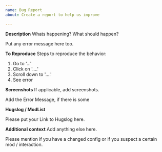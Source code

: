 ```yaml
---
name: Bug Report
about: Create a report to help us improve

---
```


**Description**
Whats happening? What should happen? 

Put any error message here too.

**To Reproduce**
Steps to reproduce the behavior:
1. Go to '...'
2. Click on '....'
3. Scroll down to '....'
4. See error

**Screenshots**
If applicable, add screenshots.

Add the Error Message, if there is some

**Hugslog / ModList** 

Please put your Link to Hugslog here.

**Additional context**
Add anything else here. 

Please mention if you have a changed config or if you suspect a certain mod / interaction.